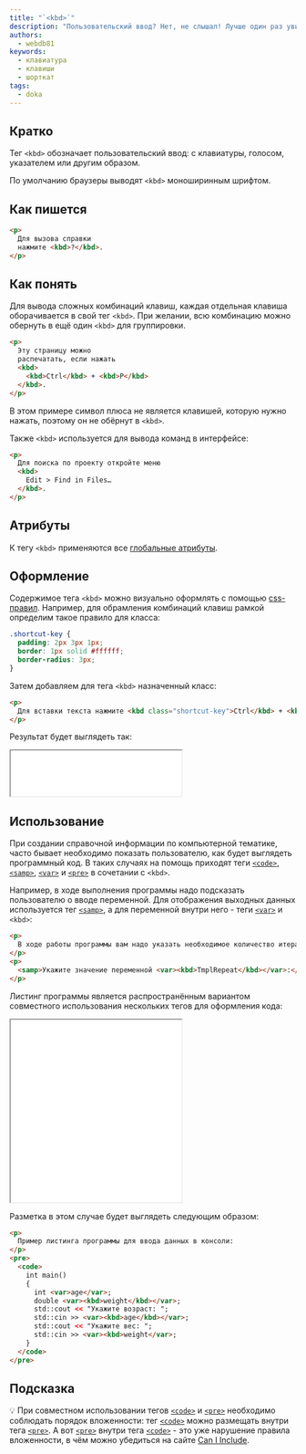 ```yaml
---
title: "`<kbd>`"
description: "Пользовательский ввод? Нет, не слышал! Лучше один раз увидеть, каких действий ждёт от тебя компьютер."
authors:
  - webdb81
keywords:
  - клавиатура
  - клавиши
  - шорткат
tags:
  - doka
---
```


## Кратко

Тег `<kbd>` обозначает пользовательский ввод: с клавиатуры, голосом, указателем или другим образом.

По умолчанию браузеры выводят `<kbd>` моноширинным шрифтом.

## Как пишется

```html
<p>
  Для вызова справки
  нажмите <kbd>?</kbd>.
</p>
```

## Как понять

Для вывода сложных комбинаций клавиш, каждая отдельная клавиша оборачивается в свой тег `<kbd>`. При желании, всю комбинацию можно обернуть в ещё один `<kbd>` для группировки.

```html
<p>
  Эту страницу можно
  распечатать, если нажать
  <kbd>
    <kbd>Ctrl</kbd> + <kbd>P</kbd>
  </kbd>.
</p>
```

В этом примере символ плюса не является клавишей, которую нужно нажать, поэтому он не обёрнут в `<kbd>`.

Также `<kbd>` используется для вывода команд в интерфейсе:

```html
<p>
  Для поиска по проекту откройте меню
  <kbd>
    Edit > Find in Files…
  </kbd>.
</p>
```

## Атрибуты

К тегу `<kbd>` применяются все [глобальные атрибуты](/html/global-attrs/).

## Оформление

Содержимое тега `<kbd>` можно визуально оформлять с помощью [css-правил](/css/css-rule/). Например, для обрамления комбинаций клавиш рамкой определим такое правило для класса:

```css
.shortcut-key {
  padding: 2px 3px 1px;
  border: 1px solid #ffffff;
  border-radius: 3px;
}
```

Затем добавляем для тега `<kbd>` назначенный класс:

```html
<p>
  Для вставки текста нажмите <kbd class="shortcut-key">Ctrl</kbd> + <kbd class="shortcut-key">V</kbd>.
</p>
```

Результат будет выглядеть так:

<iframe title="Стилизация тега kbd" src="demos/style-kbd/" height="80"></iframe>

## Использование

При создании справочной информации по компьютерной тематике, часто бывает необходимо показать пользователю, как будет выглядеть программный код. В таких случаях на помощь приходят теги [`<code>`](/html/code/), [`<samp>`](/html/samp/), [`<var>`](/html/var/) и [`<pre>`](/html/pre/) в сочетании с `<kbd>`.

Например, в ходе выполнения программы надо подсказать пользователю о вводе переменной. Для отображения выходных данных используется тег [`<samp>`](/html/samp/), а для переменной внутри него - теги [`<var>`](/html/var/) и `<kbd>`:

```html
<p>
  В ходе работы программы вам надо указать необходимое количество итераций:
</p>
<p>
  <samp>Укажите значение переменной <var><kbd>TmplRepeat</kbd></var>:</samp>
</p>
```

Листинг программы является распространённым вариантом совместного использования нескольких тегов для оформления кода:

<iframe title="Пример использования с code, pre и var" src="demos/complex-kbd/" height="320"></iframe>

Разметка в этом случае будет выглядеть следующим образом:

```html
<p>
  Пример листинга программы для ввода данных в консоли:
</p>
<pre>
  <code>
    int main()
    {
      int <var>age</var>;
      double <var><kbd>weight</kbd></var>;
      std::cout << "Укажите возраст: ";
      std::cin >> <var><kbd>age</kbd></var>;
      std::cout << "Укажите вес: ";
      std::cin >> <var><kbd>weight</var>;
    }
  </code>
</pre>
```

## Подсказка

💡 При совместном использовании тегов [`<code>`](/html/code/) и [`<pre>`](/html/pre/) необходимо соблюдать порядок вложенности: тег [`<code>`](/html/code/) можно размещать внутри тега [`<pre>`](/html/pre/). А вот [`<pre>`](/html/pre/) внутри тега [`<code>`](/html/code/) - это уже нарушение правила вложенности, в чём можно убедиться на сайте [Can I Include](https://caninclude.glitch.me/caninclude?child=pre&parent=code).

